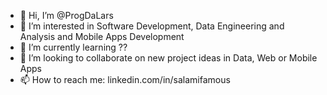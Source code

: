 - 👋 Hi, I’m @ProgDaLars
- 👀 I’m interested in Software Development, Data Engineering and Analysis and Mobile Apps Development
- 🌱 I’m currently learning ??
- 💞️ I’m looking to collaborate on new project ideas in Data, Web or Mobile Apps
- 📫 How to reach me: linkedin.com/in/salamifamous

<!---
ProgDaLars/ProgDaLars is a ✨ special ✨ repository because its `README.md` (this file) appears on your GitHub profile.
You can click the Preview link to take a look at your changes.
--->
